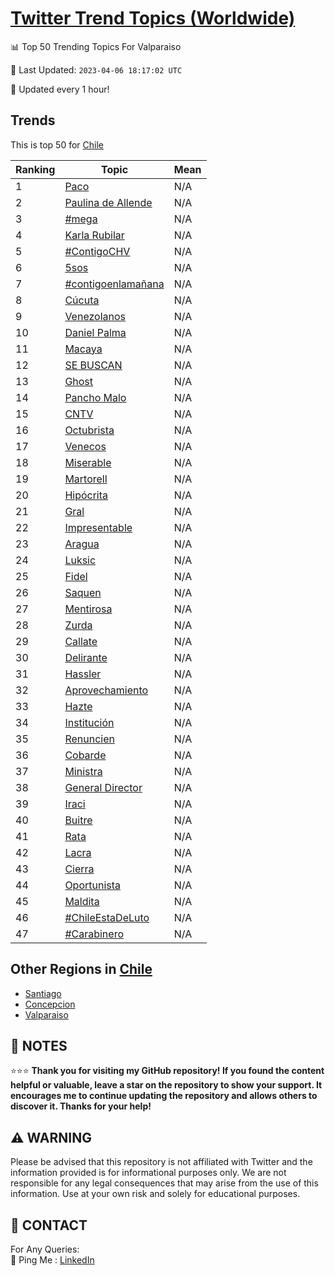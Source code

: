 [Twitter Trend Topics (Worldwide)](https://github.com/ErcinDedeoglu/Twitter-Trend-Topics)
==========


📊 Top 50 Trending Topics For Valparaiso

📆 Last Updated: `2023-04-06 18:17:02 UTC`

🔧 Updated every 1 hour!


## Trends

This is top 50 for [Chile](</Chile>)

| Ranking | Topic | Mean |
| ------- | ------------ | ------------ |
| 1 | [Paco](http://twitter.com/search?q=Paco) | N/A |
| 2 | [Paulina de Allende](http://twitter.com/search?q=Paulina+de+Allende) | N/A |
| 3 | [#mega](http://twitter.com/search?q=%23mega) | N/A |
| 4 | [Karla Rubilar](http://twitter.com/search?q=Karla+Rubilar) | N/A |
| 5 | [#ContigoCHV](http://twitter.com/search?q=%23ContigoCHV) | N/A |
| 6 | [5sos](http://twitter.com/search?q=5sos) | N/A |
| 7 | [#contigoenlamañana](http://twitter.com/search?q=%23contigoenlama%c3%b1ana) | N/A |
| 8 | [Cúcuta](http://twitter.com/search?q=C%c3%bacuta) | N/A |
| 9 | [Venezolanos](http://twitter.com/search?q=Venezolanos) | N/A |
| 10 | [Daniel Palma](http://twitter.com/search?q=Daniel+Palma) | N/A |
| 11 | [Macaya](http://twitter.com/search?q=Macaya) | N/A |
| 12 | [SE BUSCAN](http://twitter.com/search?q=SE+BUSCAN) | N/A |
| 13 | [Ghost](http://twitter.com/search?q=Ghost) | N/A |
| 14 | [Pancho Malo](http://twitter.com/search?q=Pancho+Malo) | N/A |
| 15 | [CNTV](http://twitter.com/search?q=CNTV) | N/A |
| 16 | [Octubrista](http://twitter.com/search?q=Octubrista) | N/A |
| 17 | [Venecos](http://twitter.com/search?q=Venecos) | N/A |
| 18 | [Miserable](http://twitter.com/search?q=Miserable) | N/A |
| 19 | [Martorell](http://twitter.com/search?q=Martorell) | N/A |
| 20 | [Hipócrita](http://twitter.com/search?q=Hip%c3%b3crita) | N/A |
| 21 | [Gral](http://twitter.com/search?q=Gral) | N/A |
| 22 | [Impresentable](http://twitter.com/search?q=Impresentable) | N/A |
| 23 | [Aragua](http://twitter.com/search?q=Aragua) | N/A |
| 24 | [Luksic](http://twitter.com/search?q=Luksic) | N/A |
| 25 | [Fidel](http://twitter.com/search?q=Fidel) | N/A |
| 26 | [Saquen](http://twitter.com/search?q=Saquen) | N/A |
| 27 | [Mentirosa](http://twitter.com/search?q=Mentirosa) | N/A |
| 28 | [Zurda](http://twitter.com/search?q=Zurda) | N/A |
| 29 | [Callate](http://twitter.com/search?q=Callate) | N/A |
| 30 | [Delirante](http://twitter.com/search?q=Delirante) | N/A |
| 31 | [Hassler](http://twitter.com/search?q=Hassler) | N/A |
| 32 | [Aprovechamiento](http://twitter.com/search?q=Aprovechamiento) | N/A |
| 33 | [Hazte](http://twitter.com/search?q=Hazte) | N/A |
| 34 | [Institución](http://twitter.com/search?q=Instituci%c3%b3n) | N/A |
| 35 | [Renuncien](http://twitter.com/search?q=Renuncien) | N/A |
| 36 | [Cobarde](http://twitter.com/search?q=Cobarde) | N/A |
| 37 | [Ministra](http://twitter.com/search?q=Ministra) | N/A |
| 38 | [General Director](http://twitter.com/search?q=General+Director) | N/A |
| 39 | [Iraci](http://twitter.com/search?q=Iraci) | N/A |
| 40 | [Buitre](http://twitter.com/search?q=Buitre) | N/A |
| 41 | [Rata](http://twitter.com/search?q=Rata) | N/A |
| 42 | [Lacra](http://twitter.com/search?q=Lacra) | N/A |
| 43 | [Cierra](http://twitter.com/search?q=Cierra) | N/A |
| 44 | [Oportunista](http://twitter.com/search?q=Oportunista) | N/A |
| 45 | [Maldita](http://twitter.com/search?q=Maldita) | N/A |
| 46 | [#ChileEstaDeLuto](http://twitter.com/search?q=%23ChileEstaDeLuto) | N/A |
| 47 | [#Carabinero](http://twitter.com/search?q=%23Carabinero) | N/A |



## Other Regions in [Chile](</Chile>)

* [Santiago](</Chile/Santiago.md>)
* [Concepcion](</Chile/Concepcion.md>)
* [Valparaiso](</Chile/Valparaiso.md>)



## 📝 NOTES

⭐⭐⭐ **Thank you for visiting my GitHub repository! If you found the content helpful or valuable, leave a star on the repository to show your support. It encourages me to continue updating the repository and allows others to discover it. Thanks for your help!**


## ⚠️ WARNING

Please be advised that this repository is not affiliated with Twitter and the information provided is for informational purposes only. We are not responsible for any legal consequences that may arise from the use of this information. Use at your own risk and solely for educational purposes.


## 📨 CONTACT

 For Any Queries:  
            🏓 Ping Me : [LinkedIn](https://www.linkedin.com/in/ercindedeoglu/)
